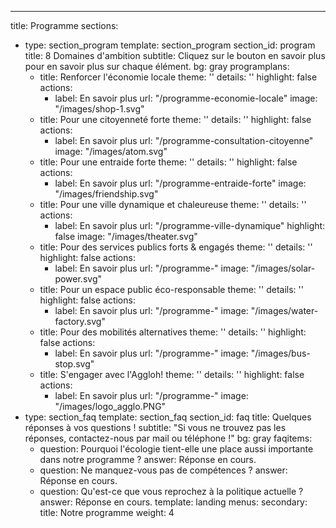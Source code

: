 ---
title: Programme
sections:
- type: section_program
  template: section_program
  section_id: program
  title: 8 Domaines d'ambition
  subtitle: Cliquez sur le bouton en savoir plus pour en savoir plus sur chaque élément.
  bg: gray
  programplans:
  - title: Renforcer l'économie locale
    theme: ''
    details: ''
    highlight: false
    actions:
    - label: En savoir plus
      url: "/programme-economie-locale"
    image: "/images/shop-1.svg"
  - title: Pour une citoyenneté forte
    theme: ''
    details: ''
    highlight: false
    actions:
    - label: En savoir plus
      url: "/programme-consultation-citoyenne"
    image: "/images/atom.svg"
  - title: Pour une entraide forte
    theme: ''
    details: ''
    highlight: false
    actions:
    - label: En savoir plus
      url: "/programme-entraide-forte"
    image: "/images/friendship.svg"
  - title: Pour une ville dynamique et chaleureuse
    theme: ''
    details: ''
    actions:
    - label: En savoir plus
      url: "/programme-ville-dynamique"
    highlight: false
    image: "/images/theater.svg"
  - title: Pour des services publics forts & engagés
    theme: ''
    details: ''
    highlight: false
    actions:
    - label: En savoir plus
      url: "/programme-"
    image: "/images/solar-power.svg"
  - title: Pour un espace public éco-responsable
    theme: ''
    details: ''
    highlight: false
    actions:
    - label: En savoir plus
      url: "/programme-"
    image: "/images/water-factory.svg"
  - title: Pour des mobilités alternatives
    theme: ''
    details: ''
    highlight: false
    actions:
    - label: En savoir plus
      url: "/programme-"
    image: "/images/bus-stop.svg"
  - title: S'engager avec l'Aggloh!
    theme: ''
    details: ''
    highlight: false
    actions:
    - label: En savoir plus
      url: "/programme-"
    image: "/images/logo_agglo.PNG"
- type: section_faq
  template: section_faq
  section_id: faq
  title: Quelques réponses à vos questions !
  subtitle: "Si vous ne trouvez pas les réponses, contactez-nous par mail ou téléphone !"
  bg: gray
  faqitems:
  - question: Pourquoi l'écologie tient-elle une place aussi importante dans notre
      programme ?
    answer: Réponse en cours.
  - question: Ne manquez-vous pas de compétences ?
    answer: Réponse en cours.
  - question: Qu'est-ce que vous reprochez à la politique actuelle ?
    answer: Réponse en cours.
template: landing
menus:
  secondary:
    title: Notre programme
    weight: 4
